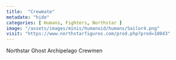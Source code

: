 ```yaml
---
title:  "Crewmate"
metadate: "hide"
categories: [ Humans, Fighters, Northstar ]
image: "/assets/images/minis/humanoid/humans/Sailor4.png"
visit: "https://www.northstarfigures.com/prod.php?prod=10843"
---
```

Northstar Ghost Archipelago Crewmen